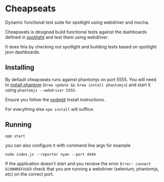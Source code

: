 # Cheapseats #

Dynamic functional test suite for spotlight using webdriver and mocha.

Cheapseats is designed build functional tests against the dashboards defined in [spotlight](https://github.com/alphagov/spotlight) and test them using webdriver.

It does this by checking out spotlight and building tests based on spotlight json dashboards.


## Installing ##

By default cheapseats runs against phantomjs on port 5555. You will need to [install phantom](http://phantomjs.org/download.html) (`brew update && brew install phantomjs`) and start it using `phantomjs --webdriver 5555`.

Ensure you follow the [nodegit](https://github.com/nodegit/nodegit) install instructions.

For everything else ```npm install``` will suffice.

## Running ##

```npm start```

you can also configure it with command line args for example

```node index.js --reporter nyan --port 4444```

If the application doesn't start and you recieve the error ```Error: connect ECONNREFUSED``` check that you are running a webdriver (selenium, phantomjs, etc) on the correct port.